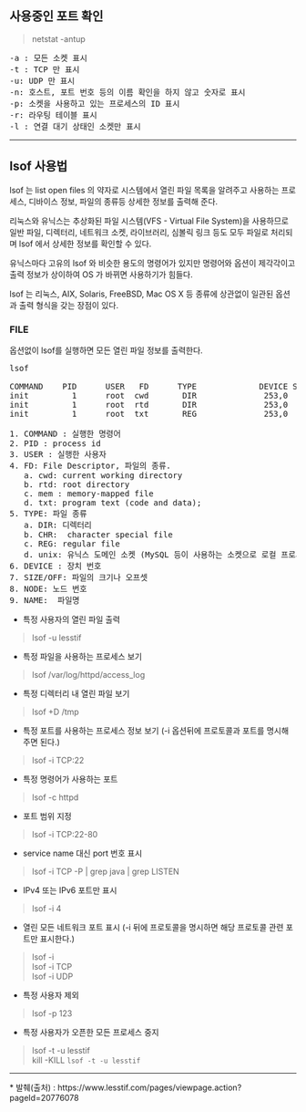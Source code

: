 ## 사용중인 포트 확인  

> netstat -antup

<pre>
-a : 모든 소켓 표시
-t : TCP 만 표시
-u: UDP 만 표시
-n: 호스트, 포트 번호 등의 이름 확인을 하지 않고 숫자로 표시
-p: 소켓을 사용하고 있는 프로세스의 ID 표시
-r: 라우팅 테이블 표시
-l : 연결 대기 상태인 소켓만 표시
</pre>

<hr>

## lsof 사용법 

lsof 는 list open files 의 약자로 시스템에서 열린 파일 목록을 알려주고 사용하는 프로세스, 디바이스 정보, 파일의 종류등 상세한 정보를 출력해 준다.

리눅스와 유닉스는 추상화된 파일 시스템(VFS - Virtual File System)을 사용하므로 일반 파일, 디렉터리, 네트워크 소켓, 라이브러리, 심볼릭 링크 등도 모두 파일로 처리되며 lsof 에서 상세한 정보를 확인할 수 있다.



유닉스마다 고유의 lsof 와 비슷한 용도의 명령어가 있지만 명령어와 옵션이 제각각이고 출력 정보가 상이하여 OS 가 바뀌면 사용하기가 힘들다.

lsof 는 리눅스, AIX, Solaris, FreeBSD, Mac OS X 등 종류에 상관없이 일관된 옵션과 출력 형식을 갖는 장점이 있다.  

### FILE 
옵션없이 lsof를 실행하면 모든 열린 파일 정보를 출력한다.
<pre>
lsof
  
COMMAND    PID      USER   FD      TYPE             DEVICE SIZE/OFF       NODE NAME
init         1      root  cwd       DIR              253,0     4096          2 /
init         1      root  rtd       DIR              253,0     4096          2 /
init         1      root  txt       REG              253,0   150352       3932 /sbin/init

1. COMMAND : 실행한 명령어
2. PID : process id
3. USER : 실행한 사용자
4. FD: File Descriptor, 파일의 종류. 
   a. cwd: current working directory
   b. rtd: root directory
   c. mem : memory-mapped file
   d. txt: program text (code and data);
5. TYPE: 파일 종류
   a. DIR: 디렉터리
   b. CHR:  character special file
   c. REG: regular file
   d. unix: 유닉스 도메인 소켓 (MySQL 등이 사용하는 소켓으로 로컬 프로세스에서만 사용 가능하며 TCP/UDP 보다 속도가 매우 빠름)
6. DEVICE : 장치 번호
7. SIZE/OFF: 파일의 크기나 오프셋
8. NODE: 노드 번호
9. NAME:  파일명
</pre>

* 특정 사용자의 열린 파일 출력
> lsof -u lesstif  

* 특정 파일을 사용하는 프로세스 보기 
> lsof /var/log/httpd/access_log 

* 특정 디렉터리 내 열린 파일 보기 
> lsof +D /tmp 

* 특정 포트를 사용하는 프로세스 정보 보기  (-i 옵션뒤에 프로토콜과 포트를 명시해 주면 된다.)
> lsof -i TCP:22  

* 특정 명령어가 사용하는 포트 
> lsof -c httpd  

* 포트 범위 지정  
> lsof -i TCP:22-80 

* service name 대신 port 번호 표시  
> lsof -i TCP -P | grep java | grep LISTEN  

* IPv4 또는 IPv6 포트만 표시 
> lsof -i 4 

* 열린 모든 네트워크 포트 표시  (-i 뒤에 프로토콜을 명시하면 해당 프로토콜 관련 포트만 표시한다.) 
>  lsof -i  
>  lsof -i TCP    
>  lsof -i UDP 

* 특정 사용자 제외 
> lsof -p 123 

* 특정 사용자가 오픈한 모든 프로세스 중지  
> lsof -t -u lesstif  
> kill -KILL `lsof -t -u lesstif` 

<hr>
* 발췌(출처) : 
https://www.lesstif.com/pages/viewpage.action?pageId=20776078 <https://www.lesstif.com/pages/viewpage.action?pageId=20776078>

